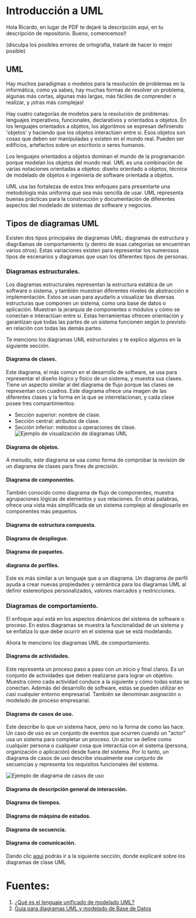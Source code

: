 # Introducción a UML
Hola Ricardo, en lugar de PDF te dejaré la descripción aquí, en tu descripción de repositorio. Bueno, comencemos!! 

(disculpa los posibles errores de ortografía, trataré de hacer lo mejor posible)

## UML
Hay muchos paradigmas o modelos para la resolución de problemas en la informática, como ya sabes, hay muchas formas de resolver un problema, algunas más cortas, algunas más largas, más fáciles de comprender o realizar, y ¡otras más complejas!

Hay cuatro categorías de modelos para la resolución de problemas: lenguajes imperativos, funcionales, declarativos y orientados a objetos. En los lenguajes orientados a objetos, los algoritmos se expresan definiendo 'objetos' y haciendo que los objetos interactúen entre sí. Esos objetos son cosas que deben ser manipuladas y existen en el mundo real. Pueden ser edificios, artefactos sobre un escritorio o seres humanos.

Los lenguajes orientados a objetos dominan el mundo de la programación porque modelan los objetos del mundo real. UML es una combinación de varias notaciones orientadas a objetos: diseño orientado a objetos, técnica de modelado de objetos e ingeniería de software orientada a objetos.

UML usa las fortalezas de estos tres enfoques para presentarte una metodología más uniforma que sea más sencilla de usar. UML representa buenas prácticas para la construcción y documentación de diferentes aspectos del modelado de sistemas de software y negocios.

## Tipos de diagramas UML
Existen dos tipos principales de diagramas UML: diagramas de estructura y diagr4amas de comportamiento (y dentro de esas categorías se encuentran varios otros). Estas variaciones existen para representar los numerosos tipos de escenarios y diagramas que usan los diferentes tipos de personas.

### Diagramas estructurales.
Los diagramas estructurales representan la estructura estática de un software o sistema, y también muestran diferentes niveles de abstracción e implementación. Estos se usan para ayudarlo a visualizar las diversas estructuras que componen un sistema, como una base de datos o aplicación. Muestran la jerarquía de componentes o módulos y cómo se conectan e interactúan entre sí. Estas herramientas ofrecen orientación y garantizan que todas las partes de un sistema funcionen según lo previsto en relación con todas las demás partes.

Te menciono los diagramas UML estructurales y te explico algunos en la siguiente sección.

#### Diagrama de clases.
Este diagrama, el más común en el desarrollo de software, se usa para representar el diseño lógico y físico de un sistema, y muestra sus clases. Tiene un aspecto similar al del diagrama de flujo porque las clases se representan con cuadros. Este diagrama ofrece una imagen de las diferentes clases y la forma en la que se interrelacionan, y cada clase posee tres compartimientos:
* Sección superior: nombre de clase.
* Sección central: atributos de clase.
* Sección inferior: métodos u operaciones de clase.
![Ejemplo de visualización de diagramas UML](https://bizinsightspr.wpengine.com/wp-content/uploads/2019/09/Visio-UML-Image-2_UML-Class-With-Interface-2-1024x512.jpg)
#### Diagrama de objetos.
A menudo, este diagrama se usa como forma de comprobar la revisión de un diagrama de clases para fines de precisión.
#### Diagrama de componentes.
También conocido como diagrama de flujo de componentes, muestra agrupaciones lógicas de elementos y sus relaciones. En otras palabras, ofrece una vista más simplificada de un sistema complejo al desglosarlo en componentes más pequeños.
#### Diagrama de estructura compuesta.
#### Diagrama de despliegue.
#### Diagrama de paquetes.
#### diagrama de perfiles.
Este es más similar a un lenguaje que a un diagrama. Un diagrama de perfil ayuda a crear nuevas propiedades y semántica para los diagramas UML al definir estereotipos personalizados, valores marcados y restricciones.
### Diagramas de comportamiento.
El enfoque aquí está en los aspectos dinámicos del sistema de software o proceso. En estos diagramas se muestra la funcionalidad de un sistema y se enfatiza lo que debe ocurrir en el sistema que se está modelando.

Ahora te menciono los diagramas UML de comportamiento.
#### Diagrama de actividades.
Este representa un proceso paso a paso con un inicio y final claros. Es un conjunto de actividades que deben realizarse para lograr un objetivo. Muestra cómo cada actividad conduce a la siguiente y cómo todas estas se conectan. Además del desarrollo de software, estas se pueden utilizar en casi cualquier entorno empresarial. También se denominan asignación o modelado de proceso empresarial.

#### Diagrama de casos de uso.
Este describe lo que un sistema hace, pero no la forma de como las hace. Un caso de uso es un conjunto de eventos que ocurren cuando un "actor" usa un sistema para completar un proceso. Un actor se define como cualquier persona o cualquier cosa que interactúa con el sistema (persona, organización o aplicación) desde fuera del sistema. Por lo tanto, un diagrama de casos de uso describe visualmente ese conjunto de secuencias y representa los requisitos funcionales del sistema.

![Ejemplo de diagrama de casos de uso](https://bizinsightspr.wpengine.com/wp-content/uploads/2019/09/Visio-UML-Image-3_UML-Basic-UML-diagram-use-case-1024x630.jpg)

#### Diagrama de descripción general de interacción.
#### Diagrama de tiempos.
#### Diagrama de máquina de estados.
#### Diagrama de secuencia.
#### Diagrama de comunicación.

Dando clic [aquí](https://github.com/RicardoMA172/MiPrimerRepo/tree/main/POO) podrás ir a la siguiente sección, donde explicaré sobre los diagramas de clase UML

# Fuentes:
1. [¿Qué es el lenguaje unificado de modelado UML?](https://www.lucidchart.com/pages/es/que-es-el-lenguaje-unificado-de-modelado-uml)
2. [Guía para diagramas UML y modelado de Base de Datos](https://www.microsoft.com/es-mx/microsoft-365/business-insights-ideas/resources/guide-to-uml-diagramming-and-database-modeling)
